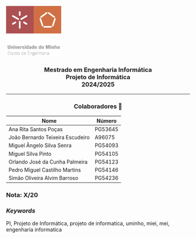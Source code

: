 <img src='EEUM_logo.png' width="30%"/>

<h3 align="center">Mestrado em Engenharia Informática <br> Projeto de Informática <br> 2024/2025 </h3>

---
<h3 align="center"> Colaboradores &#129309 </h2>

<div align="center">

| Nome                             | Número  |
|----------------------------------|---------|
| Ana Rita Santos Poças            | PG53645 |
| João Bernardo Teixeira Escudeiro | A96075  |
| Miguel Ângelo Silva Senra        | PG54093 |
| Miguel Silva Pinto               | PG54105 |
| Orlando José da Cunha Palmeira   | PG54123 |
| Pedro Miguel Castilho Martins    | PG54146 |
| Simão Oliveira Alvim Barroso     | PG54236 |

</div>

### Nota: X/20

<h3><i>Keywords</i></h3>
PI, Projeto de Informática, projeto de informatica, uminho, miei, mei, engenharia informatica
